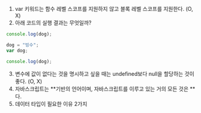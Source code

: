 1. var 키워드는 함수 레벨 스코프를 지원하지 않고 블록 레벨 스코프를 지원한다. (O, X)
2. 아래 코드의 실행 결과는 무엇일까?

```jsx
console.log(dog);

dog = "빙수";
var dog;

console.log(dog);
```

3. 변수에 값이 없다는 것을 명시하고 싶을 때는 undefined보다 null을 할당하는 것이 좋다. (O, X)
4. 자바스크립트는 **기반의 언어이며, 자바스크립트를 이루고 있는 거의 모든 것은 **다.
5. 데이터 타입이 필요한 이유 2가지
